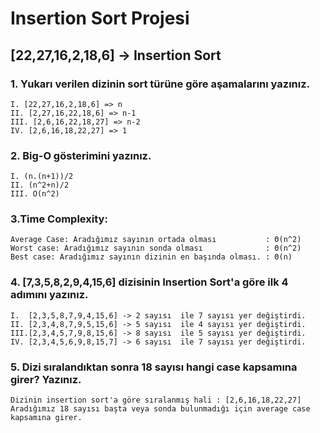 # Insertion Sort Projesi

## [22,27,16,2,18,6] -> Insertion Sort
### 1. Yukarı verilen dizinin sort türüne göre aşamalarını yazınız.
 ``` 
 I. [22,27,16,2,18,6] => n
 II. [2,27,16,22,18,6] => n-1
 III. [2,6,16,22,18,27] => n-2
 IV. [2,6,16,18,22,27] => 1 
  ```
 ### 2. Big-O gösterimini yazınız. 
 ``` 
 I. (n.(n+1))/2
 II. (n^2+n)/2
 III. O(n^2)
 
 ``` 
 ### 3.Time Complexity:
 ``` 
 Average Case: Aradığımız sayının ortada olması           : Θ(n^2)
 Worst case: Aradığımız sayının sonda olması              : Θ(n^2)
 Best case: Aradığımız sayının dizinin en başında olması. : Θ(n)
  ``` 
  
 ### 4. [7,3,5,8,2,9,4,15,6] dizisinin Insertion Sort'a göre ilk 4 adımını yazınız.
 ``` 
 I.  [2,3,5,8,7,9,4,15,6] -> 2 sayısı  ile 7 sayısı yer değiştirdi.
 II. [2,3,4,8,7,9,5,15,6] -> 5 sayısı  ile 4 sayısı yer değiştirdi.
 III.[2,3,4,5,7,9,8,15,6] -> 8 sayısı  ile 5 sayısı yer değiştirdi.
 IV. [2,3,4,5,6,9,8,15,7] -> 6 sayısı  ile 7 sayısı yer değiştirdi.
 ``` 
  ### 5. Dizi sıralandıktan sonra 18 sayısı hangi case kapsamına girer? Yazınız.
 ``` 
Dizinin insertion sort'a göre sıralanmış hali : [2,6,16,18,22,27]
Aradığımız 18 sayısı başta veya sonda bulunmadığı için average case kapsamına girer.
 ``` 
